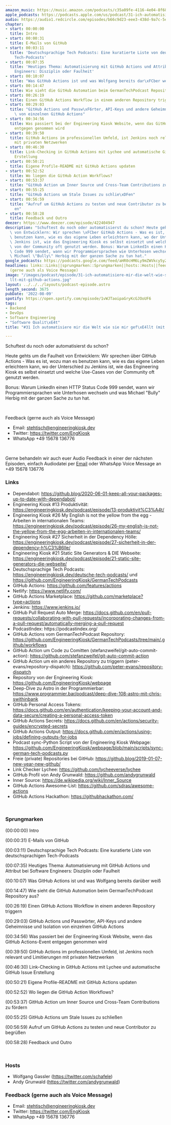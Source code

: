 ```yaml
---
amazon_music: https://music.amazon.com/podcasts/c35a09fe-4116-4e04-8f68-77d61b112e46/episodes/2d950303-1f89-4f52-be56-c19594b41029/engineering-kiosk-31-ich-automatisiere-mir-die-welt-wie-sie-mir-gef%C3%A4llt-mit-github-actions
apple_podcasts: https://podcasts.apple.com/us/podcast/31-ich-automatisiere-mir-die-welt-wie-sie-mir-gef%C3%A4llt/id1603082924?i=1000575453470&uo=4
audio: https://audio1.redcircle.com/episodes/b66c9d23-eee3-438d-9a7c-5ede3ec90491/stream.mp3
chapter:
- start: 00:00:00
  title: Intro
- start: 00:00:31
  title: E-Mails von GitHub
- start: 00:03:11
  title: 'Deutschsprachige Tech Podcasts: Eine kuratierte Liste von deutschsprachigen
    Tech-Podcasts'
- start: 00:07:35
  title: 'Heutiges Thema: Automatisierung mit GitHub Actions und Attribut bei Software
    Engineers: Disziplin oder Faulheit'
- start: 00:10:07
  title: "Was GitHub Actions ist und was Wolfgang bereits dar\xFCber wei\xDF"
- start: 00:14:47
  title: Wie sieht die GitHub Automation beim GermanTechPodcast Repository aus?
- start: 00:26:19
  title: Einen GitHub Actions Workflow in einem anderen Repository triggern
- start: 00:29:03
  title: "GitHub Actions und Passw\xF6rter, API-Keys und andere Geheimnisse und Isolation\
    \ von einzelnen GitHub Actions"
- start: 00:34:56
  title: Was passiert bei der Engineering Kiosk Website, wenn das GitHub Actions-Event
    entgegen genommen wird
- start: 00:39:50
  title: GitHub Actions im professionellen Umfeld, ist Jenkins noch relevant und Limitierungen
    mit privaten Netzwerken
- start: 00:46:30
  title: Link-Checking in GitHub Actions mit Lychee und automatische GitHub Issue
    Erstellung
- start: 00:50:21
  title: Eigene Profile-README mit GitHub Actions updaten
- start: 00:52:52
  title: Wo liegen die GitHub Action Workflows?
- start: 00:53:37
  title: "GitHub Action um Inner Source und Cross-Team Contributions zu f\xF6rdern"
- start: 00:55:25
  title: "GitHub Actions um Stale Issues zu schlie\xDFen"
- start: 00:56:59
  title: "Aufruf um GitHub Actions zu testen und neue Contributor zu begr\xFC\xDF\
    en"
- start: 00:58:28
  title: Feedback und Outro
deezer: https://www.deezer.com/episode/422404947
description: "Schuftest du noch oder automatisierst du schon? Heute gehts um die Faulheit\
  \ von Entwicklern: Wir sprechen \xFCber GitHub Actions - Was es ist, wozu man es\
  \ benutzen kann, wie es das eigene Leben erleichtern kann, wo der Unterschied zu\
  \ Jenkins ist, wie das Engineering Kiosk es selbst einsetzt und welche Use-Cases\
  \ von der Community oft genutzt werden. Bonus: Warum LinkedIn einen HTTP Status\
  \ Code 999 sendet, wann wir Programmiersprachen wie Unterhosen wechseln und was\
  \ Michael \"Bully\" Herbig mit der ganzen Sache zu tun hat."
google_podcasts: https://podcasts.google.com/feed/aHR0cHM6Ly9mZWVkcy5yZWRjaXJjbGUuY29tLzBlY2ZkZmQ3LWZkYTEtNGMzZC05NTE1LTQ3NjcyN2Y5ZGY1ZQ/episode/ZDY1OWIwOGUtYTgzNy00NGI0LWI4YTYtZWI2YTA2ZGFhMTAz?sa=X&ved=2ahUKEwjsjMXi7bz5AhXdnf0HHTHSB4YQkfYCegQIARAF
headlines: links::Links||sprungmarken::Sprungmarken||hosts::Hosts||feedback-gerne-auch-als-voice-message::Feedback
  (gerne auch als Voice Message)
image: "/images/podcast/episode/31-ich-automatisiere-mir-die-welt-wie-sie-mir-gef\xE4\
  llt-mit-github-actions.jpg"
layout: ../../../layouts/podcast-episode.astro
length_second: 3675
pubDate: '2022-08-09'
spotify: https://open.spotify.com/episode/1vWJTaoipaGryKcGJOoUF6
tags:
- Backend
- DevOps
- Software Engineering
- "Software Qualit\xE4t"
title: "#31 Ich automatisiere mir die Welt wie sie mir gef\xE4llt (mit GitHub Actions)"

---
```

<p>Schuftest du noch oder automatisierst du schon?</p><p>Heute gehts um die Faulheit von Entwicklern: Wir sprechen über GitHub Actions - Was es ist, wozu man es benutzen kann, wie es das eigene Leben erleichtern kann, wo der Unterschied zu Jenkins ist, wie das Engineering Kiosk es selbst einsetzt und welche Use-Cases von der Community oft genutzt werden.</p><p>Bonus: Warum LinkedIn einen HTTP Status Code 999 sendet, wann wir Programmiersprachen wie Unterhosen wechseln und was Michael &#34;Bully&#34; Herbig mit der ganzen Sache zu tun hat.</p><p><br></p><p>Feedback (gerne auch als Voice Message)</p><ul><li>Email: <a href="mailto:stehtisch@engineeringkiosk.dev" rel="nofollow">stehtisch@engineeringkiosk.dev</a></li><li>Twitter: <a href="https://twitter.com/EngKiosk" rel="nofollow">https://twitter.com/EngKiosk</a></li><li>WhatsApp +49 15678 136776</li></ul><p><br></p><p>Gerne behandeln wir auch euer Audio Feedback in einer der nächsten Episoden, einfach Audiodatei per <a href="https://engineeringkiosk.dev/kontakt/">Email</a> oder WhatsApp Voice Message an +49 15678 136776</p><h3 id="links">Links</h3><ul><li>​​Dependabot: <a href="https://github.blog/2020-06-01-keep-all-your-packages-up-to-date-with-dependabot/" rel="nofollow">https://github.blog/2020-06-01-keep-all-your-packages-up-to-date-with-dependabot/</a></li><li>Engineering Kiosk #13 Produktivität: <a href="https://engineeringkiosk.dev/podcast/episode/13-produktivit%C3%A4t/">https://engineeringkiosk.dev/podcast/episode/13-produktivit%C3%A4t/</a></li><li>Engineering Kiosk #26 My English is not the yellow from the egg - Arbeiten in internationalen Teams: <a href="https://engineeringkiosk.dev/podcast/episode/26-my-english-is-not-the-yellow-from-the-egg-arbeiten-in-internationalen-teams/">https://engineeringkiosk.dev/podcast/episode/26-my-english-is-not-the-yellow-from-the-egg-arbeiten-in-internationalen-teams/</a></li><li>Engineering Kiosk #27 Sicherheit in der Dependency Hölle: <a href="https://engineeringkiosk.dev/podcast/episode/27-sicherheit-in-der-dependency-h%C3%B6lle/">https://engineeringkiosk.dev/podcast/episode/27-sicherheit-in-der-dependency-h%C3%B6lle/</a></li><li>Engineering Kiosk #21 Static Site Generators &amp; DIE Webseite: <a href="https://engineeringkiosk.dev/podcast/episode/21-static-site-generators-die-webseite/">https://engineeringkiosk.dev/podcast/episode/21-static-site-generators-die-webseite/</a></li><li>Deutschsprachige Tech Podcasts: <a href="https://engineeringkiosk.dev/deutsche-tech-podcasts/">https://engineeringkiosk.dev/deutsche-tech-podcasts/</a> und <a href="https://github.com/EngineeringKiosk/GermanTechPodcasts" rel="nofollow">https://github.com/EngineeringKiosk/GermanTechPodcasts</a></li><li>GitHub Actions: <a href="https://github.com/features/actions" rel="nofollow">https://github.com/features/actions</a></li><li>Netlify: <a href="https://www.netlify.com/" rel="nofollow">https://www.netlify.com/</a></li><li>GitHub Actions Marketplace: <a href="https://github.com/marketplace?type=actions" rel="nofollow">https://github.com/marketplace?type=actions</a></li><li>Jenkins: <a href="https://www.jenkins.io/" rel="nofollow">https://www.jenkins.io/</a></li><li>GitHub Pull Request Auto Merge: <a href="https://docs.github.com/en/pull-requests/collaborating-with-pull-requests/incorporating-changes-from-a-pull-request/automatically-merging-a-pull-request" rel="nofollow">https://docs.github.com/en/pull-requests/collaborating-with-pull-requests/incorporating-changes-from-a-pull-request/automatically-merging-a-pull-request</a></li><li>PodcastIndex: https://podcastindex.org/</li><li>GitHub Actions vom GermanTechPodcast Repository: <a href="https://github.com/EngineeringKiosk/GermanTechPodcasts/tree/main/.github/workflows" rel="nofollow">https://github.com/EngineeringKiosk/GermanTechPodcasts/tree/main/.github/workflows</a></li><li>GitHub Action um Code zu Comitten (stefanzweifel/git-auto-commit-action): <a href="https://github.com/stefanzweifel/git-auto-commit-action" rel="nofollow">https://github.com/stefanzweifel/git-auto-commit-action</a></li><li>GitHub Action um ein anderes Repository zu triggern (peter-evans/repository-dispatch): <a href="https://github.com/peter-evans/repository-dispatch" rel="nofollow">https://github.com/peter-evans/repository-dispatch</a></li><li>Repository von der Engineering Kiosk: <a href="https://github.com/EngineeringKiosk/webpage" rel="nofollow">https://github.com/EngineeringKiosk/webpage</a></li><li>Deep-Dive zu Astro in der Programmierbar: <a href="https://www.programmier.bar/podcast/deep-dive-108-astro-mit-chris-swithinbank" rel="nofollow">https://www.programmier.bar/podcast/deep-dive-108-astro-mit-chris-swithinbank</a></li><li>GitHub Personal Access Tokens: <a href="https://docs.github.com/en/authentication/keeping-your-account-and-data-secure/creating-a-personal-access-token" rel="nofollow">https://docs.github.com/en/authentication/keeping-your-account-and-data-secure/creating-a-personal-access-token</a></li><li>GitHub Actions Secrets: <a href="https://docs.github.com/en/actions/security-guides/encrypted-secrets" rel="nofollow">https://docs.github.com/en/actions/security-guides/encrypted-secrets</a></li><li>GitHub Actions Output: <a href="https://docs.github.com/en/actions/using-jobs/defining-outputs-for-jobs" rel="nofollow">https://docs.github.com/en/actions/using-jobs/defining-outputs-for-jobs</a></li><li>Podcast sync-Python Script von der Engineering Kiosk Webpage: <a href="https://github.com/EngineeringKiosk/webpage/blob/main/scripts/sync-german-tech-podcasts.py" rel="nofollow">https://github.com/EngineeringKiosk/webpage/blob/main/scripts/sync-german-tech-podcasts.py</a></li><li>Freie (private) Repositories bei GitHub: <a href="https://github.blog/2019-01-07-new-year-new-github/" rel="nofollow">https://github.blog/2019-01-07-new-year-new-github/</a></li><li>Link Checker Lychee: <a href="https://github.com/lycheeverse/lychee" rel="nofollow">https://github.com/lycheeverse/lychee</a></li><li>GitHub Profil von Andy Grunwald: <a href="https://github.com/andygrunwald" rel="nofollow">https://github.com/andygrunwald</a></li><li>Inner Source: <a href="https://de.wikipedia.org/wiki/Inner_Source" rel="nofollow">https://de.wikipedia.org/wiki/Inner_Source</a></li><li>GitHub Actions Awesome-List: <a href="https://github.com/sdras/awesome-actions" rel="nofollow">https://github.com/sdras/awesome-actions</a></li><li>GitHub Actions Hackathon: <a href="https://githubhackathon.com/" rel="nofollow">https://githubhackathon.com/</a></li></ul><p><br></p><h3 id="sprungmarken">Sprungmarken</h3><p>(00:00:00) Intro</p><p>(00:00:31) E-Mails von GitHub</p><p>(00:03:11) Deutschsprachige Tech Podcasts: Eine kuratierte Liste von deutschsprachigen Tech-Podcasts</p><p>(00:07:35) Heutiges Thema: Automatisierung mit GitHub Actions und Attribut bei Software Engineers: Disziplin oder Faulheit</p><p>(00:10:07) Was GitHub Actions ist und was Wolfgang bereits darüber weiß</p><p>(00:14:47) Wie sieht die GitHub Automation beim GermanTechPodcast Repository aus?</p><p>(00:26:19) Einen GitHub Actions Workflow in einem anderen Repository triggern</p><p>(00:29:03) GitHub Actions und Passwörter, API-Keys und andere Geheimnisse und Isolation von einzelnen GitHub Actions</p><p>(00:34:56) Was passiert bei der Engineering Kiosk Website, wenn das GitHub Actions-Event entgegen genommen wird</p><p>(00:39:50) GitHub Actions im professionellen Umfeld, ist Jenkins noch relevant und Limitierungen mit privaten Netzwerken</p><p>(00:46:30) Link-Checking in GitHub Actions mit Lychee und automatische GitHub Issue Erstellung</p><p>(00:50:21) Eigene Profile-README mit GitHub Actions updaten</p><p>(00:52:52) Wo liegen die GitHub Action Workflows?</p><p>(00:53:37) GitHub Action um Inner Source und Cross-Team Contributions zu fördern</p><p>(00:55:25) GitHub Actions um Stale Issues zu schließen</p><p>(00:56:59) Aufruf um GitHub Actions zu testen und neue Contributor zu begrüßen</p><p>(00:58:28) Feedback und Outro</p><p><br></p><h3 id="hosts">Hosts</h3><ul><li>Wolfgang Gassler (<a href="https://twitter.com/schafele" rel="nofollow">https://twitter.com/schafele</a>)</li><li>Andy Grunwald (<a href="https://twitter.com/andygrunwald" rel="nofollow">https://twitter.com/andygrunwald</a>)</li></ul><h3 id="feedback-gerne-auch-als-voice-message">Feedback (gerne auch als Voice Message)</h3><ul><li>Email: <a href="mailto:stehtisch@engineeringkiosk.dev" rel="nofollow">stehtisch@engineeringkiosk.dev</a></li><li>Twitter: <a href="https://twitter.com/EngKiosk" rel="nofollow">https://twitter.com/EngKiosk</a></li><li>WhatsApp +49 15678 136776</li></ul>